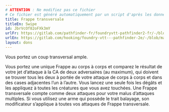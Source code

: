```yaml
---
# ATTENTION : Ne modifiez pas ce fichier
# Ce fichier est généré automatiquement par un script d'après les données du module Foundry VTT officiel et de sa traduction
title: Frappe transversale
titleEn: Swipe
id: JbrVcOf82oFXk3mY
urlFr: https://gitlab.com/pathfinder-fr/foundryvtt-pathfinder2-fr/-/blob/master/data/feats/JbrVcOf82oFXk3mY.htm
urlEn: https://gitlab.com/hooking/foundry-vtt---pathfinder-2e/-/blob/master/packs/data/feats.db/swipe.json
layout: dons
---
```

Vous portez un coup transversal ample.

Vous portez une unique Frappe au corps à corps et comparez le résultat de votre jet d’attaque à la CA de deux adversaires (au maximum), qui doivent se trouver tous les deux à portée de votre attaque de corps à corps et dans des cases adjacentes l’un à l’autre. Vous lancez une seule fois les dégâts et les appliquez à toutes les créatures que vous avez touchées. Une Frappe transversale compte comme deux attaques pour votre malus d’attaques multiples. Si vous utilisez une arme qui possède le trait balayage, son modificateur s’applique à toutes vos attaques de Frappe transversale.
